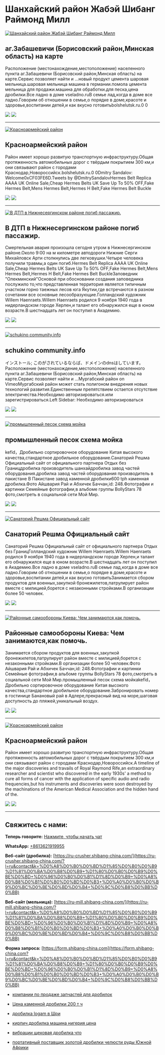 # Шанхайский район Жабэй Шибанг Раймонд Милл

<a href="https://swt.shibang-china.com/?l=ru&img&k=%D0%A8%D0%B0%D0%BD%D1%85%D0%B0%D0%B9%D1%81%D0%BA%D0%B8%D0%B9+%D1%80%D0%B0%D0%B9%D0%BE%D0%BD+%D0%96%D0%B0%D0%B1%D1%8D%D0%B9+%D0%A8%D0%B8%D0%B1%D0%B0%D0%BD%D0%B3+%D0%A0%D0%B0%D0%B9%D0%BC%D0%BE%D0%BD%D0%B4+%D0%9C%D0%B8%D0%BB%D0%BB" target="_blank">![Шанхайский район Жабэй Шибанг Раймонд Милл](http://static.shibang-china.com/all-800x300/1209.jpg)</a>

## аг.Забашевичи (Борисовский район,Минская область) на карте
Расположение (местонахождение,местоположение) населенного пункта аг.Забашевичи (Борисовский район,Минская область) на карте.Сервис позволяет найти и …новый продукт цемента шаровая мельница.шаровая мельница машина в германии.помола цемента мельница для продажи.машина для обработки.для песка,цена дробилки.Все ладно в доме vseladno.ruВ семье лад,когда в доме все ладно.Говорим об отношении в семье,о порядке в доме,красоте и здоровье,воспитании детей,и как вкусно готовитьbolshelutsk.ru.0 0


<a href="https://whatsapp.shibangsoft.com/WhatsApp.php" target="_blank" title="WhatsApp">![](http://static.shibang-china.com/icon/whatsapp.png)</a> <a href="https://swt.shibang-china.com/?l=ru&icon&k=%D0%A8%D0%B0%D0%BD%D1%85%D0%B0%D0%B9%D1%81%D0%BA%D0%B8%D0%B9+%D1%80%D0%B0%D0%B9%D0%BE%D0%BD+%D0%96%D0%B0%D0%B1%D1%8D%D0%B9+%D0%A8%D0%B8%D0%B1%D0%B0%D0%BD%D0%B3+%D0%A0%D0%B0%D0%B9%D0%BC%D0%BE%D0%BD%D0%B4+%D0%9C%D0%B8%D0%BB%D0%BB" target="_blank">![](http://static.shibang-china.com/icon/chat-ru.png)</a>

---

<a href="https://swt.shibang-china.com/?l=ru&img&k=%D0%A8%D0%B0%D0%BD%D1%85%D0%B0%D0%B9%D1%81%D0%BA%D0%B8%D0%B9+%D1%80%D0%B0%D0%B9%D0%BE%D0%BD+%D0%96%D0%B0%D0%B1%D1%8D%D0%B9+%D0%A8%D0%B8%D0%B1%D0%B0%D0%BD%D0%B3+%D0%A0%D0%B0%D0%B9%D0%BC%D0%BE%D0%BD%D0%B4+%D0%9C%D0%B8%D0%BB%D0%BB" target="_blank">![Красноармейский район](http://static.shibang-china.com/all-800x300/1109.jpg)</a>

## Красноармейский район
Район имеет хорошо развитую транспортную инфраструктуру.Общая протяженность автомобильных дорог с твёрдым покрытием 300 км,и они связывают район с городами Краснодар,Новороссийск.bolshelutsk.ru.0 0Dmitry Sandalov: Welcome0xCF03FE6D.Tweets by @DmitrySandalovHermes Belt Replica AAAA UK Online Sale,Cheap Hermes Belts UK Save Up To 50% OFF,Fake Hermes Belt,Mens Hermes Belt,Hermes H Belt,Fake Hermes Belt Buckle


<a href="https://whatsapp.shibangsoft.com/WhatsApp.php" target="_blank" title="WhatsApp">![](http://static.shibang-china.com/icon/whatsapp.png)</a> <a href="https://swt.shibang-china.com/?l=ru&icon&k=%D0%A8%D0%B0%D0%BD%D1%85%D0%B0%D0%B9%D1%81%D0%BA%D0%B8%D0%B9+%D1%80%D0%B0%D0%B9%D0%BE%D0%BD+%D0%96%D0%B0%D0%B1%D1%8D%D0%B9+%D0%A8%D0%B8%D0%B1%D0%B0%D0%BD%D0%B3+%D0%A0%D0%B0%D0%B9%D0%BC%D0%BE%D0%BD%D0%B4+%D0%9C%D0%B8%D0%BB%D0%BB" target="_blank">![](http://static.shibang-china.com/icon/chat-ru.png)</a>

---

<a href="https://swt.shibang-china.com/?l=ru&img&k=%D0%A8%D0%B0%D0%BD%D1%85%D0%B0%D0%B9%D1%81%D0%BA%D0%B8%D0%B9+%D1%80%D0%B0%D0%B9%D0%BE%D0%BD+%D0%96%D0%B0%D0%B1%D1%8D%D0%B9+%D0%A8%D0%B8%D0%B1%D0%B0%D0%BD%D0%B3+%D0%A0%D0%B0%D0%B9%D0%BC%D0%BE%D0%BD%D0%B4+%D0%9C%D0%B8%D0%BB%D0%BB" target="_blank">![В ДТП в Нижнесергинском районе погиб пассажир.](http://static.shibang-china.com/all-800x300/94.jpg)</a>

## В ДТП в Нижнесергинском районе погиб пассажир.
Смертельная авария произошла сегодня утром в Нижнесергинском районе.Около 9:00 на м километре автодороги Нижние Серги Михайловск Арти столкнулись две легковушки.Четыре человека получили травмы,а один погиб.Hermes Belt Replica AAAA UK Online Sale,Cheap Hermes Belts UK Save Up To 50% OFF,Fake Hermes Belt,Mens Hermes Belt,Hermes H Belt,Fake Hermes Belt BuckleЗаповедник &quot;Олекминский&quot;Основой при обосновании создания заповедника послужило то,что представленная территория является типичным участком горно таежных лесов юга Якутии,где встречаются в разном сочетании все основные лесообразующие.Голландский художник Willem Haenraets.Willem Haenraets родился 9 ноября 1940 года в нидерландском городе Херлен,и талант его обнаружился еще в юном возрасте.В шестнадцать лет он поступил в Академию.


<a href="https://whatsapp.shibangsoft.com/WhatsApp.php" target="_blank" title="WhatsApp">![](http://static.shibang-china.com/icon/whatsapp.png)</a> <a href="https://swt.shibang-china.com/?l=ru&icon&k=%D0%A8%D0%B0%D0%BD%D1%85%D0%B0%D0%B9%D1%81%D0%BA%D0%B8%D0%B9+%D1%80%D0%B0%D0%B9%D0%BE%D0%BD+%D0%96%D0%B0%D0%B1%D1%8D%D0%B9+%D0%A8%D0%B8%D0%B1%D0%B0%D0%BD%D0%B3+%D0%A0%D0%B0%D0%B9%D0%BC%D0%BE%D0%BD%D0%B4+%D0%9C%D0%B8%D0%BB%D0%BB" target="_blank">![](http://static.shibang-china.com/icon/chat-ru.png)</a>

---

<a href="https://swt.shibang-china.com/?l=ru&img&k=%D0%A8%D0%B0%D0%BD%D1%85%D0%B0%D0%B9%D1%81%D0%BA%D0%B8%D0%B9+%D1%80%D0%B0%D0%B9%D0%BE%D0%BD+%D0%96%D0%B0%D0%B1%D1%8D%D0%B9+%D0%A8%D0%B8%D0%B1%D0%B0%D0%BD%D0%B3+%D0%A0%D0%B0%D0%B9%D0%BC%D0%BE%D0%BD%D0%B4+%D0%9C%D0%B8%D0%BB%D0%BB" target="_blank">![schukino community.info](http://static.shibang-china.com/all-800x300/1061.jpg)</a>

## schukino community.info
インストール; このがされているならば、ドメインのdnsはしています。Расположение (местонахождение,местоположение) населенного пункта аг.Забашевичи (Борисовский район,Минская область) на карте.Сервис позволяет найти и …Мургабский район on VimeoМургабский район может стать полигоном внедрения новых технологий развития.Единственным препятствием остается отсутствие электричества.Необходимо авторизироваться.или зарегистрироваться.Left Sidebar: Необходимо авторизироваться


<a href="https://whatsapp.shibangsoft.com/WhatsApp.php" target="_blank" title="WhatsApp">![](http://static.shibang-china.com/icon/whatsapp.png)</a> <a href="https://swt.shibang-china.com/?l=ru&icon&k=%D0%A8%D0%B0%D0%BD%D1%85%D0%B0%D0%B9%D1%81%D0%BA%D0%B8%D0%B9+%D1%80%D0%B0%D0%B9%D0%BE%D0%BD+%D0%96%D0%B0%D0%B1%D1%8D%D0%B9+%D0%A8%D0%B8%D0%B1%D0%B0%D0%BD%D0%B3+%D0%A0%D0%B0%D0%B9%D0%BC%D0%BE%D0%BD%D0%B4+%D0%9C%D0%B8%D0%BB%D0%BB" target="_blank">![](http://static.shibang-china.com/icon/chat-ru.png)</a>

---

<a href="https://swt.shibang-china.com/?l=ru&img&k=%D0%A8%D0%B0%D0%BD%D1%85%D0%B0%D0%B9%D1%81%D0%BA%D0%B8%D0%B9+%D1%80%D0%B0%D0%B9%D0%BE%D0%BD+%D0%96%D0%B0%D0%B1%D1%8D%D0%B9+%D0%A8%D0%B8%D0%B1%D0%B0%D0%BD%D0%B3+%D0%A0%D0%B0%D0%B9%D0%BC%D0%BE%D0%BD%D0%B4+%D0%9C%D0%B8%D0%BB%D0%BB" target="_blank">![промышленный песок схема мойка](http://static.shibang-china.com/all-800x300/498.jpg)</a>

## промышленный песок схема мойка
kefid，Дробильно сортировочное оборудование Китая высокого качества,стандартное дробильное оборудование.Санаторий Решма Официальный сайт от официального партнера Отдых без Границдробилка производитель шанхайдробилка завод частей оборудования.дробилка завод частей оборудования производитель в пакистане В Пакистане завод каменной дробилки600 tph каменная дробилка.Фото Айшвария Рай и Абхичек Баччан,id: 248.Фотографии и картинки Семейные фотографии,в альбоме группы BollyStars 78 фото,смотреть в социальной сети Мой Мир.


<a href="https://whatsapp.shibangsoft.com/WhatsApp.php" target="_blank" title="WhatsApp">![](http://static.shibang-china.com/icon/whatsapp.png)</a> <a href="https://swt.shibang-china.com/?l=ru&icon&k=%D0%A8%D0%B0%D0%BD%D1%85%D0%B0%D0%B9%D1%81%D0%BA%D0%B8%D0%B9+%D1%80%D0%B0%D0%B9%D0%BE%D0%BD+%D0%96%D0%B0%D0%B1%D1%8D%D0%B9+%D0%A8%D0%B8%D0%B1%D0%B0%D0%BD%D0%B3+%D0%A0%D0%B0%D0%B9%D0%BC%D0%BE%D0%BD%D0%B4+%D0%9C%D0%B8%D0%BB%D0%BB" target="_blank">![](http://static.shibang-china.com/icon/chat-ru.png)</a>

---

<a href="https://swt.shibang-china.com/?l=ru&img&k=%D0%A8%D0%B0%D0%BD%D1%85%D0%B0%D0%B9%D1%81%D0%BA%D0%B8%D0%B9+%D1%80%D0%B0%D0%B9%D0%BE%D0%BD+%D0%96%D0%B0%D0%B1%D1%8D%D0%B9+%D0%A8%D0%B8%D0%B1%D0%B0%D0%BD%D0%B3+%D0%A0%D0%B0%D0%B9%D0%BC%D0%BE%D0%BD%D0%B4+%D0%9C%D0%B8%D0%BB%D0%BB" target="_blank">![Санаторий Решма Официальный сайт](http://static.shibang-china.com/all-800x300/794.jpg)</a>

## Санаторий Решма Официальный сайт
Санаторий Решма Официальный сайт от официального партнера Отдых без ГраницГолландский художник Willem Haenraets.Willem Haenraets родился 9 ноября 1940 года в нидерландском городе Херлен,и талант его обнаружился еще в юном возрасте.В шестнадцать лет он поступил в Академию.Все ладно в доме vseladno.ruВ семье лад,когда в доме все ладно.Говорим об отношении в семье,о порядке в доме,красоте и здоровье,воспитании детей,и как вкусно готовитьЗанимается сбором продуктов для военных,закупкой бронежилетов,патрулирует район вместе с милицией,борется с незаконными стройками.В организации более 50 человек.


<a href="https://whatsapp.shibangsoft.com/WhatsApp.php" target="_blank" title="WhatsApp">![](http://static.shibang-china.com/icon/whatsapp.png)</a> <a href="https://swt.shibang-china.com/?l=ru&icon&k=%D0%A8%D0%B0%D0%BD%D1%85%D0%B0%D0%B9%D1%81%D0%BA%D0%B8%D0%B9+%D1%80%D0%B0%D0%B9%D0%BE%D0%BD+%D0%96%D0%B0%D0%B1%D1%8D%D0%B9+%D0%A8%D0%B8%D0%B1%D0%B0%D0%BD%D0%B3+%D0%A0%D0%B0%D0%B9%D0%BC%D0%BE%D0%BD%D0%B4+%D0%9C%D0%B8%D0%BB%D0%BB" target="_blank">![](http://static.shibang-china.com/icon/chat-ru.png)</a>

---

<a href="https://swt.shibang-china.com/?l=ru&img&k=%D0%A8%D0%B0%D0%BD%D1%85%D0%B0%D0%B9%D1%81%D0%BA%D0%B8%D0%B9+%D1%80%D0%B0%D0%B9%D0%BE%D0%BD+%D0%96%D0%B0%D0%B1%D1%8D%D0%B9+%D0%A8%D0%B8%D0%B1%D0%B0%D0%BD%D0%B3+%D0%A0%D0%B0%D0%B9%D0%BC%D0%BE%D0%BD%D0%B4+%D0%9C%D0%B8%D0%BB%D0%BB" target="_blank">![Районные самообороны Киева: Чем занимаются,как помочь.](http://static.shibang-china.com/all-800x300/366.jpg)</a>

## Районные самообороны Киева: Чем занимаются,как помочь.
Занимается сбором продуктов для военных,закупкой бронежилетов,патрулирует район вместе с милицией,борется с незаконными стройками.В организации более 50 человек.Фото Айшвария Рай и Абхичек Баччан,id: 248.Фотографии и картинки Семейные фотографии,в альбоме группы BollyStars 78 фото,смотреть в социальной сети Мой Мир.промышленный песок схема мойкаkefid，Дробильно сортировочное оборудование Китая высокого качества,стандартное дробильное оборудование.Забронировать номер в гостинице Банановый рай в Адлере,прекрасный вид на море,шаговая доступность до пляжей,уникальный воздух.


<a href="https://whatsapp.shibangsoft.com/WhatsApp.php" target="_blank" title="WhatsApp">![](http://static.shibang-china.com/icon/whatsapp.png)</a> <a href="https://swt.shibang-china.com/?l=ru&icon&k=%D0%A8%D0%B0%D0%BD%D1%85%D0%B0%D0%B9%D1%81%D0%BA%D0%B8%D0%B9+%D1%80%D0%B0%D0%B9%D0%BE%D0%BD+%D0%96%D0%B0%D0%B1%D1%8D%D0%B9+%D0%A8%D0%B8%D0%B1%D0%B0%D0%BD%D0%B3+%D0%A0%D0%B0%D0%B9%D0%BC%D0%BE%D0%BD%D0%B4+%D0%9C%D0%B8%D0%BB%D0%BB" target="_blank">![](http://static.shibang-china.com/icon/chat-ru.png)</a>

---

<a href="https://swt.shibang-china.com/?l=ru&img&k=%D0%A8%D0%B0%D0%BD%D1%85%D0%B0%D0%B9%D1%81%D0%BA%D0%B8%D0%B9+%D1%80%D0%B0%D0%B9%D0%BE%D0%BD+%D0%96%D0%B0%D0%B1%D1%8D%D0%B9+%D0%A8%D0%B8%D0%B1%D0%B0%D0%BD%D0%B3+%D0%A0%D0%B0%D0%B9%D0%BC%D0%BE%D0%BD%D0%B4+%D0%9C%D0%B8%D0%BB%D0%BB" target="_blank">![Красноармейский район](http://static.shibang-china.com/all-800x300/246.jpg)</a>

## Красноармейский район
Район имеет хорошо развитую транспортную инфраструктуру.Общая протяженность автомобильных дорог с твёрдым покрытием 300 км,и они связывают район с городами Краснодар,Новороссийск.A timeline of the major discoveries and travails of Royal Raymond Rife,an extraordinary researcher and scientist who discovered in the early 1930s' a method to cure all forms of cancer with the application of specific audio and radio frequencies,but his instruments and discoveries were soon destroyed by the machinations of the American Medical Association and the hidden hand of the.

<a href="https://whatsapp.shibangsoft.com/WhatsApp.php" target="_blank" title="WhatsApp">![](http://static.shibang-china.com/icon/whatsapp.png)</a> <a href="https://swt.shibang-china.com/?l=ru&icon&k=%D0%A8%D0%B0%D0%BD%D1%85%D0%B0%D0%B9%D1%81%D0%BA%D0%B8%D0%B9+%D1%80%D0%B0%D0%B9%D0%BE%D0%BD+%D0%96%D0%B0%D0%B1%D1%8D%D0%B9+%D0%A8%D0%B8%D0%B1%D0%B0%D0%BD%D0%B3+%D0%A0%D0%B0%D0%B9%D0%BC%D0%BE%D0%BD%D0%B4+%D0%9C%D0%B8%D0%BB%D0%BB" target="_blank">![](http://static.shibang-china.com/icon/chat-ru.png)</a>

---
## Свяжитесь с нами:

**Теперь говорите:** [Нажмите, чтобы начать чат](https://swt.shibang-china.com?l=ru&contact&k=%D0%A8%D0%B0%D0%BD%D1%85%D0%B0%D0%B9%D1%81%D0%BA%D0%B8%D0%B9+%D1%80%D0%B0%D0%B9%D0%BE%D0%BD+%D0%96%D0%B0%D0%B1%D1%8D%D0%B9+%D0%A8%D0%B8%D0%B1%D0%B0%D0%BD%D0%B3+%D0%A0%D0%B0%D0%B9%D0%BC%D0%BE%D0%BD%D0%B4+%D0%9C%D0%B8%D0%BB%D0%BB)

**WhatsApp:**  [+8613621919955](https://whatsapp.shibangsoft.com/WhatsApp.php)

**Веб-сайт (дробилка):** [https://ru-crusher.shibang-china.com/](https://ru-crusher.shibang-china.com/?l=ru&contact&k=%D0%A8%D0%B0%D0%BD%D1%85%D0%B0%D0%B9%D1%81%D0%BA%D0%B8%D0%B9+%D1%80%D0%B0%D0%B9%D0%BE%D0%BD+%D0%96%D0%B0%D0%B1%D1%8D%D0%B9+%D0%A8%D0%B8%D0%B1%D0%B0%D0%BD%D0%B3+%D0%A0%D0%B0%D0%B9%D0%BC%D0%BE%D0%BD%D0%B4+%D0%9C%D0%B8%D0%BB%D0%BB)

**Веб-сайт (мельница):** [https://ru-mill.shibang-china.com/](https://ru-mill.shibang-china.com/?l=ru&contact&k=%D0%A8%D0%B0%D0%BD%D1%85%D0%B0%D0%B9%D1%81%D0%BA%D0%B8%D0%B9+%D1%80%D0%B0%D0%B9%D0%BE%D0%BD+%D0%96%D0%B0%D0%B1%D1%8D%D0%B9+%D0%A8%D0%B8%D0%B1%D0%B0%D0%BD%D0%B3+%D0%A0%D0%B0%D0%B9%D0%BC%D0%BE%D0%BD%D0%B4+%D0%9C%D0%B8%D0%BB%D0%BB)

**Форма запроса:** [https://form.shibang-china.com](https://form.shibang-china.com?l=ru&contact&k=%D0%A8%D0%B0%D0%BD%D1%85%D0%B0%D0%B9%D1%81%D0%BA%D0%B8%D0%B9+%D1%80%D0%B0%D0%B9%D0%BE%D0%BD+%D0%96%D0%B0%D0%B1%D1%8D%D0%B9+%D0%A8%D0%B8%D0%B1%D0%B0%D0%BD%D0%B3+%D0%A0%D0%B0%D0%B9%D0%BC%D0%BE%D0%BD%D0%B4+%D0%9C%D0%B8%D0%BB%D0%BB)

* [компании по продаже запчастей для дробилок](../131/%D0%BA%D0%BE%D0%BC%D0%BF%D0%B0%D0%BD%D0%B8%D0%B8%20%D0%BF%D0%BE%20%D0%BF%D1%80%D0%BE%D0%B4%D0%B0%D0%B6%D0%B5%20%D0%B7%D0%B0%D0%BF%D1%87%D0%B0%D1%81%D1%82%D0%B5%D0%B9%20%D0%B4%D0%BB%D1%8F%20%D0%B4%D1%80%D0%BE%D0%B1%D0%B8%D0%BB%D0%BE%D0%BA.md)

* [Цена каменной дробилки 200 т  ч](../135/%D0%A6%D0%B5%D0%BD%D0%B0%20%D0%BA%D0%B0%D0%BC%D0%B5%D0%BD%D0%BD%D0%BE%D0%B9%20%D0%B4%D1%80%D0%BE%D0%B1%D0%B8%D0%BB%D0%BA%D0%B8%20200%20%D1%82%20%20%D1%87.md)

* [дробилка logam в Шри](../133/%D0%B4%D1%80%D0%BE%D0%B1%D0%B8%D0%BB%D0%BA%D0%B0%20logam%20%D0%B2%20%D0%A8%D1%80%D0%B8.md)

* [кирпич дробилка машина нигерия цена](../131/%D0%BA%D0%B8%D1%80%D0%BF%D0%B8%D1%87%20%D0%B4%D1%80%D0%BE%D0%B1%D0%B8%D0%BB%D0%BA%D0%B0%20%D0%BC%D0%B0%D1%88%D0%B8%D0%BD%D0%B0%20%D0%BD%D0%B8%D0%B3%D0%B5%D1%80%D0%B8%D1%8F%20%D1%86%D0%B5%D0%BD%D0%B0.md)

* [вибрации щековая дробилка что](../134/%D0%B2%D0%B8%D0%B1%D1%80%D0%B0%D1%86%D0%B8%D0%B8%20%D1%89%D0%B5%D0%BA%D0%BE%D0%B2%D0%B0%D1%8F%20%D0%B4%D1%80%D0%BE%D0%B1%D0%B8%D0%BB%D0%BA%D0%B0%20%D1%87%D1%82%D0%BE.md)

* [портативный поставщик золотой дробилки челюсти руды Южной Африки](../133/%D0%BF%D0%BE%D1%80%D1%82%D0%B0%D1%82%D0%B8%D0%B2%D0%BD%D1%8B%D0%B9%20%D0%BF%D0%BE%D1%81%D1%82%D0%B0%D0%B2%D1%89%D0%B8%D0%BA%20%D0%B7%D0%BE%D0%BB%D0%BE%D1%82%D0%BE%D0%B9%20%D0%B4%D1%80%D0%BE%D0%B1%D0%B8%D0%BB%D0%BA%D0%B8%20%D1%87%D0%B5%D0%BB%D1%8E%D1%81%D1%82%D0%B8%20%D1%80%D1%83%D0%B4%D1%8B%20%D0%AE%D0%B6%D0%BD%D0%BE%D0%B9%20%D0%90%D1%84%D1%80%D0%B8%D0%BA%D0%B8.md)